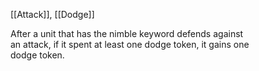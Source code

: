 [[Attack]], [[Dodge]]

After a unit that has the nimble keyword defends against  
an attack, if it spent at least one dodge token, it gains one  
dodge token.